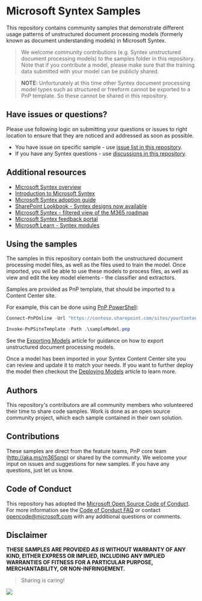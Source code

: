 # Microsoft Syntex Samples

This repository contains community samples that demonstrate different usage patterns of unstructured document processing models (formerly known as document understanding models) in Microsoft Syntex.

> We welcome community contributions (e.g. Syntex unstructured document processing models) to the samples folder in this repository. Note that if you contribute a model, please make sure that the training data submitted with your model can be publicly shared.

> **NOTE:** Unfortunately at this time other Syntex document processing model types such as structured or freeform cannot be exported to a PnP template. So these cannot be shared in this repository. 

## Have issues or questions?

Please use following logic on submitting your questions or issues to right location to ensure that they are noticed and addressed as soon as possible.

* You have issue on specific sample - use [issue list in this repository](https://github.com/pnp/syntex-samples/issues).
* If you have any Syntex questions - use [discussions in this repository](https://github.com/pnp/syntex-samples/discussions).

## Additional resources

* [Microsoft Syntex overview](https://aka.ms/Syntex)
* [Introduction to Microsoft Syntex](https://learn.microsoft.com/en-us/microsoft-365/contentunderstanding/)
* [Microsoft Syntex adoption guide](https://adoption.microsoft.com/en-us/syntex/adoption/)
* [SharePoint Lookbook - Syntex designs now available](https://lookbook.microsoft.com/)
* [Microsoft Syntex - filtered view of the M365 roadmap](https://aka.ms/SyntexRoadmap)
* [Microsoft Syntex feedback portal](https://aka.ms/Syntex/Feedback)
* [Microsoft Learn - Syntex modules](https://docs.microsoft.com/en-us/learn/paths/syntex-get-started)

## Using the samples

The samples in this repository contain both the unstructured document processing model files, as well as the files used to train the model. Once imported, you will be able to use these models to process files, as well as view and edit the key model elements - the classifier and extractors.

Samples are provided as PnP template, that should be imported to a Content Center site.

For example, this can be done using [PnP PowerShell](https://pnp.github.io/powershell/):

```powershell
Connect-PnPOnline -Url "https://contoso.sharepoint.com/sites/yourContentCenter"

Invoke-PnPSiteTemplate -Path .\sampleModel.pnp
```

See the [Exporting Models](articles/Exporting-Models.md) article for guidance on how to export unstructured document processing models.

Once a model has been imported in your Syntex Content Center site you can review and update it to match your needs. If you want to further deploy the model then checkout the [Deploying Models](articles/Deploying-Models.md) article to learn more.

## Authors

This repository's contributors are all community members who volunteered their time to share code samples. Work is done as an open source community project, which each sample contained in their own solution.

## Contributions

These samples are direct from the feature teams, PnP core team (http://aka.ms/m365pnp) or shared by the community. We welcome your input on issues and suggestions for new samples. If you have any questions, just let us know.

## Code of Conduct

This repository has adopted the [Microsoft Open Source Code of Conduct](https://opensource.microsoft.com/codeofconduct/). For more information see the [Code of Conduct FAQ](https://opensource.microsoft.com/codeofconduct/faq/) or contact [opencode@microsoft.com](mailto:opencode@microsoft.com) with any additional questions or comments.

## Disclaimer

**THESE SAMPLES ARE PROVIDED *AS IS* WITHOUT WARRANTY OF ANY KIND, EITHER EXPRESS OR IMPLIED, INCLUDING ANY IMPLIED WARRANTIES OF FITNESS FOR A PARTICULAR PURPOSE, MERCHANTABILITY, OR NON-INFRINGEMENT.**

> Sharing is caring!

<img src="https://pnptelemetry.azurewebsites.net/syntex-samples/readme"/>
